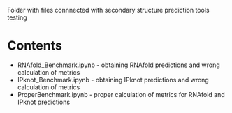 Folder with files connnected with secondary structure prediction tools testing
<h1>Contents</h1>

- RNAfold_Benchmark.ipynb - obtaining RNAfold predictions and wrong calculation of metrics
- IPknot_Benchmark.ipynb - obtaining IPknot predictions and wrong calculation of metrics
- ProperBenchmark.ipynb - proper calculation of metrics for RNAfold and IPknot predictions
